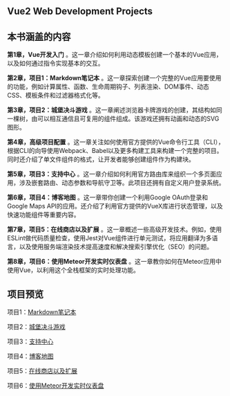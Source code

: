 ## Vue2 Web Development Projects

## 本书涵盖的内容

**第1章，Vue开发入门** 。这一章介绍如何利用动态模板创建一个基本的Vue应用，以及如何通过指令实现基本的交互。

**第2章，项目1：Markdown笔记本** 。这一章探索创建一个完整的Vue应用要使用的功能，例如计算属性、函数、生命周期钩子、列表渲染、DOM事件、动态CSS、模板条件和过滤器格式化等。

**第3章，项目2：城堡决斗游戏** 。这一章阐述浏览器卡牌游戏的创建，其结构如同一棵树，由可以相互通信且可复用的组件组成。该游戏还拥有动画和动态的SVG图形。

**第4章，高级项目配置** 。这一章关注如何使用官方提供的Vue命令行工具（CLI），根据CLI的向导使用Webpack、Babel以及更多构建工具来构建一个完整的项目。同时还介绍了单文件组件的格式，让开发者能够创建组件作为构建块。

**第5章，项目3：支持中心** 。这一章介绍如何利用官方路由库来组织一个多页面应用，涉及嵌套路由、动态参数和导航守卫等。此项目还拥有自定义用户登录系统。

**第6章，项目4：博客地图** 。这一章带你创建一个利用Google OAuth登录和Google Maps API的应用。还介绍了利用官方提供的VueX库进行状态管理，以及快速功能组件等重要内容。

**第7章，项目5：在线商店以及扩展** 。这一章概述一些高级开发技术。例如，使用ESLint做代码质量检查，使用Jest对Vue组件进行单元测试，将应用翻译为多语言，以及使用服务端渲染技术提高速度和解决搜索引擎优化（SEO）的问题。

**第8章，项目6：使用Meteor开发实时仪表盘** 。这一章教你如何在Meteor应用中使用Vue，以利用这个全栈框架的实时处理功能。

## 项目预览

项目1：[Markdown笔记本](https://hercules11.github.io/Vue-js-2-Web-Development-Projects/Chapter02/chapter2-full/index.html)

项目2：[城堡决斗游戏](https://hercules11.github.io/Vue-js-2-Web-Development-Projects/Chapter03/chapter3-full/index.html)

项目3：[支持中心](https://hercules11.github.io/Vue-js-2-Web-Development-Projects/Chapter02/chapter2-full/index.html)

项目4：[博客地图](https://hercules11.github.io/Vue-js-2-Web-Development-Projects/Chapter02/chapter2-full/index.html)

项目5：[在线商店以及扩展](https://hercules11.github.io/Vue-js-2-Web-Development-Projects/Chapter02/chapter2-full/index.html)

项目6：[使用Meteor开发实时仪表盘](https://hercules11.github.io/Vue-js-2-Web-Development-Projects/Chapter02/chapter2-full/index.html)